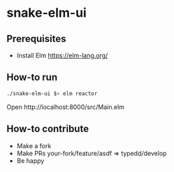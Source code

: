 # snake-elm-ui

## Prerequisites

* Install Elm https://elm-lang.org/

## How-to run

```sh
./snake-elm-ui $> elm reactor
```

Open http://localhost:8000/src/Main.elm

## How-to contribute

* Make a fork
* Make PRs your-fork/feature/asdf => typedd/develop
* Be happy

